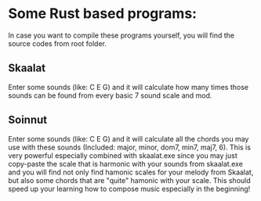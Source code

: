 # Some Rust based programs:



In case you want to compile these programs yourself, you will find the source codes from root folder.


## Skaalat

Enter some sounds (like: C E G) and it will calculate how many times those sounds can be found from every basic 7 sound scale and mod.


## Soinnut

Enter some sounds (like: C E G) and it will calculate all the chords you may use with these sounds (Included: major, minor, dom7, min7, maj7, 6). This is very powerful especially combined with skaalat.exe since you may just copy-paste the scale that is harmonic with your sounds from skaalat.exe and you will find not only find hamonic scales for your melody from Skaalat, but also some chords that are "quite" hamonic with your scale. This should speed up your learning how to compose music especially in the beginning!
